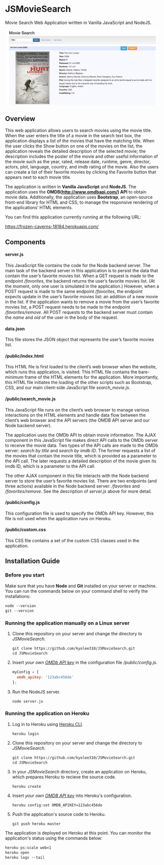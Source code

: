# JSMovieSearch

Movie Search Web Application written in Vanilla JavaScript and NodeJS.

<p align="center">
<img src="https://github.com/kyolee310/JSMovieSearch/blob/master/screenshot.png" width="500">
</p>

## Overview

This web application allows users to search movies using the movie title. When the user enters the title of a movie in the search text box, the application displays a list of the movies that have the matching title. When the user clicks the Show button on one of the movies on the list, the application reveals the detailed description of the selected movie; the description includes the poster of the movie and other useful information of the movie such as the year, rated, release date, runtime, genre, director, actors, plot, language, country, and imdb rating of the movie. Also the users can create a list of their favorite movies by clicking the Favorite button that appears next to each movie title. 

The application is written in **Vanilla JavaScript** and **NodeJS**. The application uses the **OMDB(http://www.omdbapi.com/) API** to obtain movie data. Additionally, the application uses **Bootstrap**, an open-source front-end library for HTML and CSS, to manage the responsive rendering of the applications’ HTML elements. 

You can find this application currently running at the following URL:

https://frozen-caverns-18184.herokuapp.com/

## Components

#### server.js

This JavaScript file contains the code for the Node backend server. The main task of the backend server in this application is to persist the data that contain the user’s favorite movies list. When a GET request is made to the endpoint _/favorites_, the backend returns the user’s favorite movies list. (At the moment, only one user is simulated in the application.) However, when a POST request is made to the same endpoint _/favorites_, the endpoint expects update in the user’s favorite movies list: an addition of a new movie in the list. If the application wants to remove a movie from the user’s favorite movies list, a POST request needs to be made to the endpoint _/favorites/remove_. All POST requests to the backend server must contain the _name_ and _oid_ of the user in the body of the request.

#### data.json

This file stores the JSON object that represents the user’s favorite movies list.

#### /public/index.html

This HTML file is first loaded to the client’s web browser when the website, which runs this application, is visited. This HTML file contains the bare-minimum frame of the HTML elements for the application. More importantly, this HTML file initiates the loading of the other scripts such as Bootstrap, CSS, and our main client-side JavaScript file _search_movie.js_.

#### /public/search_movie.js

This JavaScript file runs on the client’s web browser to manage various interactions on the HTML elements and handle data flow between the client’s web browser and the API servers (the OMDB API server and our Node backend server).

The application uses the OMDb API to obtain movie information. The AJAX component in this JavaScript file makes direct API calls to the OMDb server to receive the movie data. Two types of the API calls are made to the OMDb server: _search by title_ and _search by imdb ID_. The former requests a list of the movies that contain the movie title, which is provided as a parameter to the API call. The later requests a detailed description of the movie given its imdb ID, which is a parameter to the API call.

The other AJAX component in this file interacts with the Node backend server to store the user’s favorite movies list. There are two endpoints (and three actions) available in the Node backend server: _/favorites_ and _/favorites/remove_. See the description of _server.js_ above for more detail.

#### /public/config.js

This configuration file is used to specify the OMDb API key. However, this file is not used when the application runs on Heroku.

#### /public/custom.css

This CSS file contains a set of the custom CSS classes used in the application. 

## Installation Guide

### Before you start

Make sure that you have **Node** and **Git** installed on your server or machine. You can run the commands below on your command shell to verify the installations:

   ```
   node --version
   git --version
   ```

### Running the application manually on a Linux server

1. Clone this repository on your server and change the directory to _JSMovieSearch_.
   ```
   git clone https://github.com/kyolee310/JSMovieSearch.git
   cd JSMovieSearch
   ```

2. Insert _your own [OMDb API key](http://www.omdbapi.com/)_ in the configuration file _/public/config.js_.
   ```javascript
   myConfig = {
     omdb_apikey: '123abc456de'
   };
   ```

3. Run the NodeJS server.
   ```
   node server.js
   ```

### Running the application on Heroku

1. Log in to Heroku using [Heroku CLI](https://devcenter.heroku.com/articles/heroku-cli).
   ```
   heroku login
   ```

2. Clone this repository on your server and change the directory to _JSMovieSearch_.
   ```
   git clone https://github.com/kyolee310/JSMovieSearch.git
   cd JSMovieSearch
   ```

3. In your _JSMovieSearch_ directory, create an application on Heroku, which prepares Heroku to recieve the source code.
   ```
   heroku create
   ```

4. Insert _your own [OMDB API key](http://www.omdbapi.com/)_ into Heroku's configuration.
   ```
   heroku config:set OMDB_APIKEY=123abc456de
   ```
   
5. Push the application's source code to Heroku.
   ```
   git push heroku master
   ```

The application is deployed on Heroku at this point. You can monitor the application's status using the commands below:
   ```
   heroku ps:scale web=1
   heroku open
   heroku logs --tail
   ```
